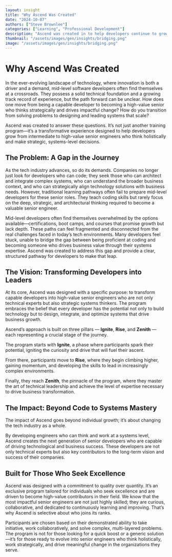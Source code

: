 ```yaml
---
layout: insight
title: "Why Ascend Was Created"
date: "2024-10-07"
authors: ["Steve Brownlee"]
categories: ["Learning", "Professional Development"]
description: "Ascend was created in to help developers continue to grow"
thumbnail: "/assets/images/gen/insights/bridging.png"
image: "/assets/images/gen/insights/bridging.png"
---
```


# Why Ascend Was Created

In the ever-evolving landscape of technology, where innovation is both a driver and a demand, mid-level software developers often find themselves at a crossroads. They possess a solid technical foundation and a growing track record of experience, but the path forward can be unclear. How does one move from being a capable developer to becoming a high-value senior who thinks strategically and drives impactful change? How do you transition from solving problems to designing and leading systems that scale?

Ascend was created to answer these questions. It’s not just another training program—it’s a transformative experience designed to help developers grow from intermediate to high-value senior engineers who think holistically and make strategic, systems-level decisions.

## The Problem: A Gap in the Journey

As the tech industry advances, so do its demands. Companies no longer just look for developers who can code; they seek those who can architect and integrate complex systems, who can understand the broader business context, and who can strategically align technology solutions with business needs. However, traditional learning pathways often fail to prepare mid-level developers for these senior roles. They teach coding skills but rarely focus on the deep, strategic, and architectural thinking required to become a valuable senior engineer.

Mid-level developers often find themselves overwhelmed by the options available—certifications, boot camps, and courses that promise growth but lack depth. These paths can feel fragmented and disconnected from the real challenges faced in today’s tech environments. Many developers feel stuck, unable to bridge the gap between being proficient at coding and becoming someone who drives business value through their systems expertise. Ascend was created to address this gap and provide a clear, structured pathway for developers to make that leap.

## The Vision: Transforming Developers into Leaders

At its core, Ascend was designed with a specific purpose: to transform capable developers into high-value senior engineers who are not only technical experts but also strategic systems thinkers. The program embraces the belief that every developer has the potential not only to build technology but to design, integrate, and optimize systems that drive business growth.

Ascend’s approach is built on three pillars — **Ignite**, **Rise**, and **Zenith** — each representing a crucial stage of the journey.

The program starts with **Ignite**, a phase where participants spark their potential, igniting the curiosity and drive that will fuel their ascent.

From there, participants move to **Rise**, where they begin climbing higher, gaining momentum, and developing the skills to lead in increasingly complex environments.

Finally, they reach **Zenith**, the pinnacle of the program, where they master the art of technical leadership and achieve the level of expertise necessary to drive business transformation.

## The Impact: Beyond Code to Systems Mastery

The impact of Ascend goes beyond individual growth; it’s about changing the tech industry as a whole.

By developing engineers who can think and work at a systems level, Ascend creates the next generation of senior developers who are capable of driving technological and business success. These developers are not only technical experts but also key contributors to the long-term vision and success of their companies.

## Built for Those Who Seek Excellence

Ascend was designed with a commitment to quality over quantity. It’s an exclusive program tailored for individuals who seek excellence and are driven to become high-value contributors in their field. We know that the most impactful senior engineers are not just highly skilled; they are curious, collaborative, and dedicated to continuously learning and improving. That’s why Ascend is selective about who joins its ranks.

Participants are chosen based on their demonstrated ability to take initiative, work collaboratively, and solve complex, multi-layered problems. The program is not for those looking for a quick boost or a generic solution—it’s for those ready to evolve into senior engineers who think holistically, work strategically, and drive meaningful change in the organizations they serve.
